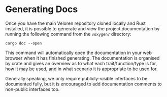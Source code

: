 # Generating Docs

Once you have the main Veloren repository cloned locally and Rust installed, it is possible to generate and view the project documentation by running the following command from the `voxygen/` directory:

```
cargo doc --open
```

This command will automatically open the documentation in your web browser when it has finished generating. The documentation is organised by crate and gives an overview as to what each trait/function/type is for, how it may be used, and in what scenario it is appropriate to be used for.

Generally speaking, we only require publicly-visible interfaces to be documented fully, but it is encouraged to add documentation comments to non-public interfaces too.